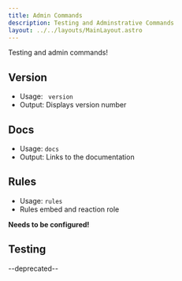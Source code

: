 ```yaml
---
title: Admin Commands
description: Testing and Adminstrative Commands
layout: ../../layouts/MainLayout.astro
---
```


Testing and admin commands!

## Version
- Usage: ` version`
- Output: Displays version number

## Docs
- Usage: `docs`
- Output: Links to the documentation

## Rules
- Usage: `rules`
- Rules embed and reaction role

**Needs to be configured!**

## Testing
--deprecated--